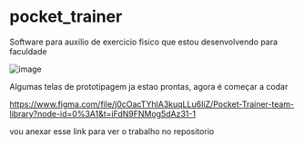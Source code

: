 # pocket_trainer
Software para auxilio de exercicio fisico que estou desenvolvendo para faculdade


![image](https://user-images.githubusercontent.com/85709318/227741552-99af60ef-b0f1-4135-b867-7ba17d29e2fd.png)


Algumas telas de prototipagem ja estao prontas, agora é começar a codar 

https://www.figma.com/file/j0cOacTYhlA3kuqLLu6IiZ/Pocket-Trainer-team-library?node-id=0%3A1&t=iFdN9FNMog5dAz31-1

vou anexar esse link para ver o trabalho no repositorio
